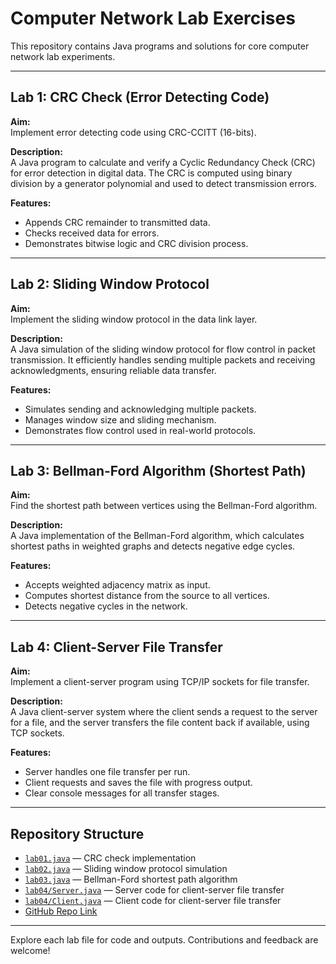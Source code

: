 # Computer Network Lab Exercises

This repository contains Java programs and solutions for core computer network lab experiments.

---

## Lab 1: CRC Check (Error Detecting Code)

**Aim:**  
Implement error detecting code using CRC-CCITT (16-bits).

**Description:**  
A Java program to calculate and verify a Cyclic Redundancy Check (CRC) for error detection in digital data. The CRC is computed using binary division by a generator polynomial and used to detect transmission errors.

**Features:**  
- Appends CRC remainder to transmitted data.
- Checks received data for errors.
- Demonstrates bitwise logic and CRC division process.

---

## Lab 2: Sliding Window Protocol

**Aim:**  
Implement the sliding window protocol in the data link layer.

**Description:**  
A Java simulation of the sliding window protocol for flow control in packet transmission. It efficiently handles sending multiple packets and receiving acknowledgments, ensuring reliable data transfer.

**Features:**  
- Simulates sending and acknowledging multiple packets.
- Manages window size and sliding mechanism.
- Demonstrates flow control used in real-world protocols.

---

## Lab 3: Bellman-Ford Algorithm (Shortest Path)

**Aim:**  
Find the shortest path between vertices using the Bellman-Ford algorithm.

**Description:**  
A Java implementation of the Bellman-Ford algorithm, which calculates shortest paths in weighted graphs and detects negative edge cycles.

**Features:**  
- Accepts weighted adjacency matrix as input.
- Computes shortest distance from the source to all vertices.
- Detects negative cycles in the network.

---

## Lab 4: Client-Server File Transfer

**Aim:**  
Implement a client-server program using TCP/IP sockets for file transfer.

**Description:**  
A Java client-server system where the client sends a request to the server for a file, and the server transfers the file content back if available, using TCP sockets.

**Features:**  
- Server handles one file transfer per run.
- Client requests and saves the file with progress output.
- Clear console messages for all transfer stages.

---

## Repository Structure

- [`lab01.java`](lab01.java) — CRC check implementation  
- [`lab02.java`](lab02.java) — Sliding window protocol simulation  
- [`lab03.java`](lab03.java) — Bellman-Ford shortest path algorithm  
- [`lab04/Server.java`](lab04/Server.java) — Server code for client-server file transfer  
- [`lab04/Client.java`](lab04/Client.java) — Client code for client-server file transfer  
- [GitHub Repo Link](https://github.com/daddys-dispatch/college_computer-network)

---

Explore each lab file for code and outputs. Contributions and feedback are welcome!
